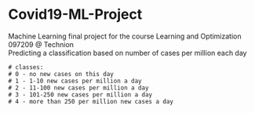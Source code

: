 # Covid19-ML-Project
Machine Learning final project for the course Learning and Optimization 097209 @ Technion \
Predicting a classification based on number of cases per million each day 
```
# classes:
# 0 - no new cases on this day
# 1 - 1-10 new cases per million a day
# 2 - 11-100 new cases per million a day
# 3 - 101-250 new cases per million a day
# 4 - more than 250 per million new cases a day
```
